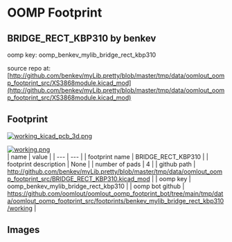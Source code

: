 # OOMP Footprint  
## BRIDGE_RECT_KBP310  by benkev  
  
oomp key: oomp_benkev_mylib_bridge_rect_kbp310  
  
source repo at: [http://github.com/benkev/myLib.pretty/blob/master/tmp/data/oomlout_oomp_footprint_src/XS3868module.kicad_mod](http://github.com/benkev/myLib.pretty/blob/master/tmp/data/oomlout_oomp_footprint_src/XS3868module.kicad_mod)  
## Footprint  
  
[![working_kicad_pcb_3d.png](working_kicad_pcb_3d_600.png)](working_kicad_pcb_3d.png)  
  
[![working.png](working_600.png)](working.png)  
| name | value | 
| --- | --- | 
| footprint name | BRIDGE_RECT_KBP310 | 
| footprint description | None | 
| number of pads | 4 | 
| github path | http://github.com/benkev/myLib.pretty/blob/master/tmp/data/oomlout_oomp_footprint_src/BRIDGE_RECT_KBP310.kicad_mod | 
| oomp key | oomp_benkev_mylib_bridge_rect_kbp310 | 
| oomp bot github | https://github.com/oomlout/oomlout_oomp_footprint_bot/tree/main/tmp/data/oomlout_oomp_footprint_src/footprints/benkev_mylib_bridge_rect_kbp310/working | 
## Images  
